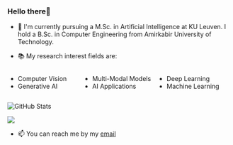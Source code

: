 ### Hello there👋

- 🏫 I'm currently pursuing a M.Sc. in Artificial Intelligence at KU Leuven. I hold a B.Sc. in Computer Engineering from Amirkabir University of Technology.

- 📚 My research interest fields are:

<div style="display: flex; flex-wrap: wrap;">
  <div style="flex: 1 1 30%; min-width: 150px;">
    <ul>
      <li>Computer Vision</li>
      <li>Generative AI</li>
    </ul>
  </div>
  <div style="flex: 1 1 30%; min-width: 150px;">
    <ul>
      <li>Multi-Modal Models</li>
      <li>AI Applications</li>
    </ul>
  </div>
  <div style="flex: 1 1 30%; min-width: 150px;">
    <ul>
      <li>Deep Learning</li>
      <li>Machine Learning</li>
    </ul>
  </div>
</div>

![GitHub Stats](https://github-readme-stats.vercel.app/api?username=rojinakashefi&show_icons=true&count_private=true&theme=algolia&hide_rank=True)

![](https://komarev.com/ghpvc/?username=rojinakashefi&color=lightgrey)

- 📫 You can reach me by my [email](mailto:kashefirojina8@gmail.com)

